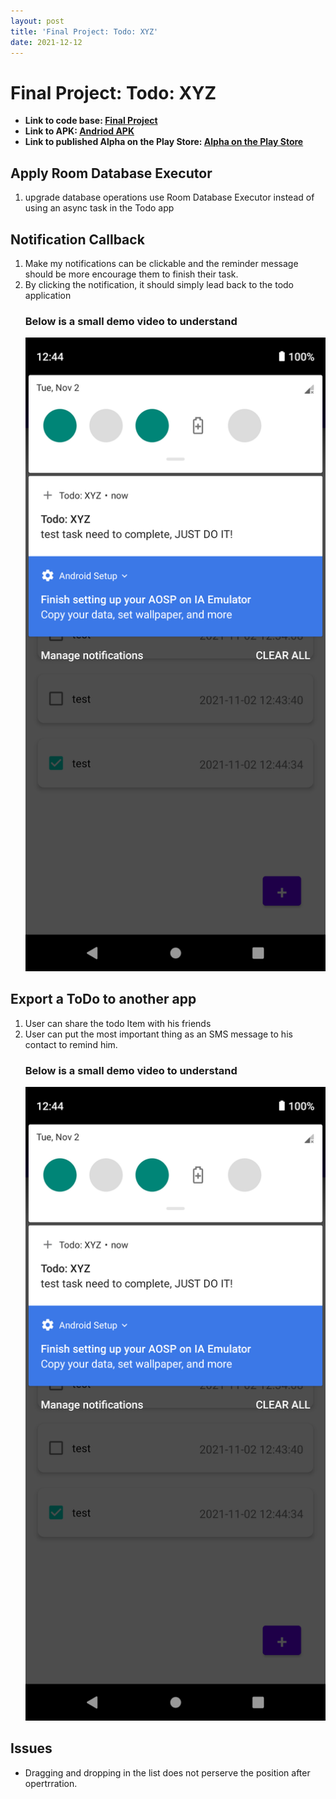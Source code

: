 ```yaml
---
layout: post
title: 'Final Project: Todo: XYZ'
date: 2021-12-12
---
```


# Final Project: Todo: XYZ

- **Link to code base: [Final Project](https://github.com/zhuxinyishcn/NEUSEA-XinyiZhu/tree/main/Todo_List)**
- **Link to APK: [Andriod APK](https://github.com/zhuxinyishcn/NEUSEA-XinyiZhu/tree/main/Todo_List)**
- **Link to published Alpha on the Play Store: [Alpha on the Play Store](https://play.google.com/apps/testing/edu.neu.mad_sea.xinyizhu.lesson2_1)**

## Apply Room Database Executor

1. upgrade database operations use Room Database Executor instead of using an async task in the Todo app

## Notification Callback

1. Make my notifications can be clickable and the reminder message should be more encourage them to finish their task.
2. By clicking the notification, it should simply lead back to the todo application
   ### Below is a small demo video to understand
   [![IMAGE ALT TEXT HERE](https://raw.githubusercontent.com/zhuxinyishcn/CS5520-Project/gh-pages/_screenShot/todo_12.png)](https://youtu.be/x4pncEm_wBo)

## Export a ToDo to another app

1. User can share the todo Item with his friends
2. User can put the most important thing as an SMS message to his contact to remind him.
   ### Below is a small demo video to understand
   [![IMAGE ALT TEXT HERE](https://raw.githubusercontent.com/zhuxinyishcn/CS5520-Project/gh-pages/_screenShot/todo_12.png)](https://youtu.be/WEb52KmBNMk)

## Issues

- Dragging and dropping in the list does not perserve the position after opertrration.
